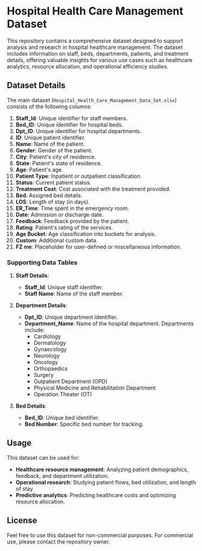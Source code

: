 # Hospital Health Care Management Dataset
This repository contains a comprehensive dataset designed to support analysis and research in hospital healthcare management. The dataset includes information on staff, beds, departments, patients, and treatment details, offering valuable insights for various use cases such as healthcare analytics, resource allocation, and operational efficiency studies.

## Dataset Details  
The main dataset (`Hospital_Health_Care_Management_Data_Set.xlsx`) consists of the following columns:  
1. **Staff_Id**: Unique identifier for staff members.  
2. **Bed_ID**: Unique identifier for hospital beds.  
3. **Dpt_ID**: Unique identifier for hospital departments.  
4. **ID**: Unique patient identifier.  
5. **Name**: Name of the patient.  
6. **Gender**: Gender of the patient.  
7. **City**: Patient's city of residence.  
8. **State**: Patient's state of residence.  
9. **Age**: Patient's age.  
10. **Patient Type**: Inpatient or outpatient classification.  
11. **Status**: Current patient status.  
12. **Treatment Cost**: Cost associated with the treatment provided.  
13. **Bed**: Assigned bed details.  
14. **LOS**: Length of stay (in days).  
15. **ER_Time**: Time spent in the emergency room.  
16. **Date**: Admission or discharge date.  
17. **Feedback**: Feedback provided by the patient.  
18. **Rating**: Patient's rating of the services.  
19. **Age Bucket**: Age classification into buckets for analysis.  
20. **Custom**: Additional custom data.  
21. **FZ me**: Placeholder for user-defined or miscellaneous information.  

### Supporting Data Tables  
1. **Staff Details**:  
   - **Staff_Id**: Unique staff identifier.  
   - **Staff Name**: Name of the staff member.  

2. **Department Details**:  
   - **Dpt_ID**: Unique department identifier.  
   - **Department_Name**: Name of the hospital department. Departments include:  
     - Cardiology  
     - Dermatology  
     - Gynaecology  
     - Neurology  
     - Oncology  
     - Orthopaedics  
     - Surgery  
     - Outpatient Department (OPD)  
     - Physical Medicine and Rehabilitation Department  
     - Operation Theater (OT)  

3. **Bed Details**:  
   - **Bed_ID**: Unique bed identifier.  
   - **Bed Number**: Specific bed number for tracking.  

## Usage  
This dataset can be used for:  
- **Healthcare resource management**: Analyzing patient demographics, feedback, and department utilization.  
- **Operational research**: Studying patient flows, bed utilization, and length of stay.  
- **Predictive analytics**: Predicting healthcare costs and optimizing resource allocation.  

## License  
Feel free to use this dataset for non-commercial purposes. For commercial use, please contact the repository owner.  
